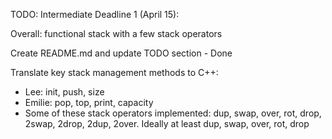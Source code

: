 TODO: 
Intermediate Deadline 1 (April 15): 

Overall: functional stack with a few stack operators

Create README.md and update TODO section - Done 

Translate key stack management methods to C++:
- Lee: init, push, size
- Emilie: pop, top, print, capacity
- Some of these stack operators implemented: dup, swap, over, rot, drop, 2swap, 2drop, 2dup, 2over. Ideally at least dup, swap, over, rot, drop

